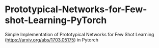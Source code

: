 # Prototypical-Networks-for-Few-shot-Learning-PyTorch
Simple Implementation of Prototypical Networks for Few Shot Learning (https://arxiv.org/abs/1703.05175) in Pytorch